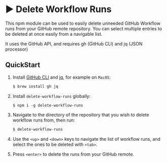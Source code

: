 # ▶️ Delete Workflow Runs 

This npm module can be used to easily delete unneeded GitHub Workflow runs from your GitHub remote repository. You can select multiple entries to be deleted at once easily from a navigable list.

It uses the GitHub API, and requires gh (GitHub CLI) and jq (JSON processor)

## QuickStart

1. Install [GitHub CLI](https://github.com/cli/cli) and [jq](https://github.com/stedolan/jq), for example on `MacOS`:
    ```sh
    $ brew install gh jq
    ```

2. Install `delete-workflow-runs` globally:
    ```shh
    $ npm i -g delete-workflow-runs
    ```

3. Navigate to the directory of the repository that you wish to delete workflow runs from, then run:
    ```sh
    $ delete-workflow-runs
    ```
4. Use the `<up>` and `<down>` keys to navigate the list of workflow runs, and select the ones to be deleted with `<tab>`.

5. Press `<enter>` to delete the runs from your GitHub remote.


